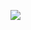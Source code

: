 ![](https://github-readme-stats.vercel.app/api?username=Enritix&hide_border=true&include_all_commits=true&count_private=true&hide_rank=true)

<!--
**Enritix/Enritix** is a ✨ _special_ ✨ repository because its `README.md` (this file) appears on your GitHub profile.

Here are some ideas to get you started:

- 🔭 I’m currently working on ...
- 🌱 I’m currently learning ...
- 👯 I’m looking to collaborate on ...
- 🤔 I’m looking for help with ...
- 💬 Ask me about ...
- 📫 How to reach me: ...
- 😄 Pronouns: ...
- ⚡ Fun fact: ...
-->
